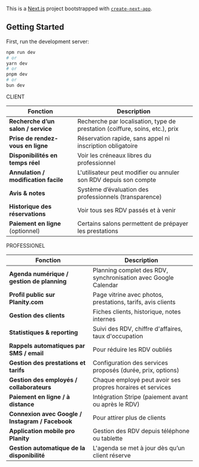 This is a [Next.js](https://nextjs.org) project bootstrapped with [`create-next-app`](https://nextjs.org/docs/app/api-reference/cli/create-next-app).

## Getting Started

First, run the development server:

```bash
npm run dev
# or
yarn dev
# or
pnpm dev
# or
bun dev
```
CLIENT

| Fonction                                | Description                                                                  |
| --------------------------------------- | ---------------------------------------------------------------------------- |
|  **Recherche d’un salon / service**   | Recherche par localisation, type de prestation (coiffure, soins, etc.), prix |
| **Prise de rendez-vous en ligne**    | Réservation rapide, sans appel ni inscription obligatoire                    |
|  **Disponibilités en temps réel**      | Voir les créneaux libres du professionnel                                    |
|  **Annulation / modification facile** | L'utilisateur peut modifier ou annuler son RDV depuis son compte             |
|  **Avis & notes**                      | Système d’évaluation des professionnels (transparence)                       |
|  **Historique des réservations**      | Voir tous ses RDV passés et à venir                                          |
|  **Paiement en ligne** (optionnel)    | Certains salons permettent de prépayer les prestations                       |

PROFESSIONEL 

| Fonction                                              | Description                                                    |
| ----------------------------------------------------- | -------------------------------------------------------------- |
|  **Agenda numérique / gestion de planning**        | Planning complet des RDV, synchronisation avec Google Calendar |
|  **Profil public sur Planity.com**                  | Page vitrine avec photos, prestations, tarifs, avis clients    |
|  **Gestion des clients**                            | Fiches clients, historique, notes internes                     |
|  **Statistiques & reporting**                       | Suivi des RDV, chiffre d'affaires, taux d'occupation           |
|  **Rappels automatiques par SMS / email**           | Pour réduire les RDV oubliés                                   |
|  **Gestion des prestations et tarifs**              | Configuration des services proposés (durée, prix, options)     |
|  **Gestion des employés / collaborateurs** | Chaque employé peut avoir ses propres horaires et services     |
|  **Paiement en ligne / à distance**                 | Intégration Stripe (paiement avant ou après le RDV)            |
|  **Connexion avec Google / Instagram / Facebook**   | Pour attirer plus de clients                                   |
|  **Application mobile pro Planity**                 | Gestion des RDV depuis téléphone ou tablette                   |
|  **Gestion automatique de la disponibilité**        | L'agenda se met à jour dès qu’un client réserve                |


